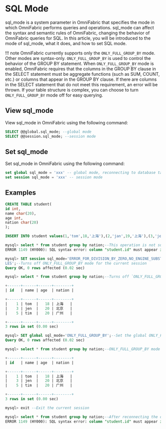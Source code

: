 # SQL Mode

sql_mode is a system parameter in OmniFabric that specifies the mode in which OmniFabric performs queries and operations. sql\_mode can affect the syntax and semantic rules of OmniFabric, changing the behavior of OmniFabric queries for SQL. In this article, you will be introduced to the mode of sql\_mode, what it does, and how to set SQL mode.

!!! note
    OmniFabric currently supports only the `ONLY_FULL_GROUP_BY` mode. Other modes are syntax-only. `ONLY_FULL_GROUP_BY` is used to control the behavior of the GROUP BY statement. When `ONLY_FULL_GROUP_BY` mode is enabled, OmniFabric requires that the columns in the GROUP BY clause in the SELECT statement must be aggregate functions (such as SUM, COUNT, etc.) or columns that appear in the GROUP BY clause. If there are columns in the SELECT statement that do not meet this requirement, an error will be thrown. If your table structure is complex, you can choose to turn `ONLY_FULL_GROUP_BY` mode off for easy querying.

## View sql_mode

View sql_mode in OmniFabric using the following command:

```sql
SELECT @@global.sql_mode; --global mode
SELECT @@session.sql_mode; --session mode
```

## Set sql_mode

Set sql_mode in OmniFabric using the following command:

```sql
set global sql_mode = 'xxx' -- global mode, reconnecting to database takes effect
set session sql_mode = 'xxx' -- session mode
```

## Examples

```sql
CREATE TABLE student(
id int,
name char(20),
age int,
nation char(20)
);

INSERT INTO student values(1,'tom',18,'上海'),(2,'jan',19,'上海'),(3,'jen',20,'北京'),(4,'bob',20,'北京'),(5,'tim',20,'广州');

mysql> select * from student group by nation;--This operation is not supported in `ONLY_FULL_GROUP_BY` mode
ERROR 1149 (HY000): SQL syntax error: column "student.id" must appear in the GROUP BY clause or be used in an aggregate function

mysql> SET session sql_mode='ERROR_FOR_DIVISION_BY_ZERO,NO_ENGINE_SUBSTITUTION,NO_ZERO_DATE,NO_ZERO_IN_DATE,STRICT_TRANS_TAB
LES';--Turns off ONLY_FULL_GROUP_BY mode for the current session
Query OK, 0 rows affected (0.02 sec)

mysql> select * from student group by nation;--Turns off `ONLY_FULL_GROUP_BY` mode immediately in the current session

+------+------+------+--------+
| id   | name | age  | nation |

+------+------+------+--------+
|    1 | tom  |   18 | 上海   |
|    3 | jen  |   20 | 北京   |
|    5 | tim  |   20 | 广州   |

+------+------+------+--------+
3 rows in set (0.00 sec)

mysql> SET global sql_mode='ONLY_FULL_GROUP_BY';--Set the global ONLY_FULL_GROUP_BY mode on.
Query OK, 0 rows affected (0.02 sec)

mysql> select * from student group by nation;--ONLY_FULL_GROUP_BY mode does not take effect, because you need to reconnect to the database for global mode to take effect.

+------+------+------+--------+
| id   | name | age  | nation |

+------+------+------+--------+
|    1 | tom  |   18 | 上海   |
|    3 | jen  |   20 | 北京   |
|    5 | tim  |   20 | 广州   |

+------+------+------+--------+
3 rows in set (0.00 sec)

mysql> exit --Exit the current session

mysql> select * from student group by nation;--After reconnecting the database and executing the query, ONLY_FULL_GROUP_BY mode is successfully enabled.
ERROR 1149 (HY000): SQL syntax error: column "student.id" must appear in the GROUP BY clause or be used in an aggregate function
```
